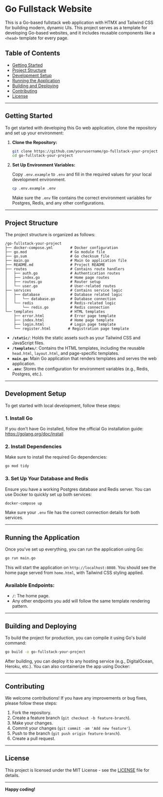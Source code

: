 # Go Fullstack Website

This is a Go-based fullstack web application with HTMX and Tailwind CSS for building modern, dynamic UIs. This project serves as a template for developing Go-based websites, and it includes reusable components like a `<head>` template for every page.

## Table of Contents

- [Getting Started](#getting-started)
- [Project Structure](#project-structure)
- [Development Setup](#development-setup)
- [Running the Application](#running-the-application)
- [Building and Deploying](#building-and-deploying)
- [Contributing](#contributing)
- [License](#license)

---

## Getting Started

To get started with developing this Go web application, clone the repository and set up your environment:

1. **Clone the Repository:**

   ```bash
   git clone https://github.com/yourusername/go-fullstack-your-project.git
   cd go-fullstack-your-project
   ```

2. **Set Up Environment Variables:**

   Copy `.env.example` to `.env` and fill in the required values for your local development environment.

   ```bash
   cp .env.example .env
   ```

   Make sure the `.env` file contains the correct environment variables for Postgres, Redis, and any other configurations.

---

## Project Structure

The project structure is organized as follows:

```
/go-fullstack-your-project
├── docker-compose.yml        # Docker configuration
├── go.mod                    # Go module file
├── go.sum                    # Go checksum file
├── main.go                   # Main Go application file
├── README.md                 # Project README
├── routes                    # Contains route handlers
│   ├── auth.go               # Authentication routes
│   ├── index.go              # Home page routes
│   ├── routes.go             # Router setup
│   └── user.go               # User-related routes
├── services                  # Contains service logic
│   ├── database              # Database related logic
│   │   └── database.go       # Database connection
│   └── redis                 # Redis-related logic
│       └── redis.go          # Redis connection
└── templates                 # HTML templates
    ├── error.html            # Error page template
    ├── index.html            # Home page template
    ├── login.html            # Login page template
    └── register.html        # Registration page template
```

- **`/static/`**: Holds the static assets such as your Tailwind CSS and JavaScript files.
- **`/templates/`**: Contains the HTML templates, including the reusable `head.html`, `layout.html`, and page-specific templates.
- **`main.go`**: Main Go application that renders templates and serves the web application.
- **`.env`**: Stores the configuration for environment variables (e.g., Redis, Postgres, etc.).

---

## Development Setup

To get started with local development, follow these steps:

### 1. Install Go

If you don't have Go installed, follow the official Go installation guide:
https://golang.org/doc/install

### 2. Install Dependencies

Make sure to install the required Go dependencies:

```bash
go mod tidy
```

### 3. Set Up Your Database and Redis

Ensure you have a working Postgres database and Redis server. You can use Docker to quickly set up both services:

```bash
docker-compose up
```

Make sure your `.env` file has the correct connection details for both services.

---

## Running the Application

Once you've set up everything, you can run the application using Go:

```bash
go run main.go
```

This will start the application on `http://localhost:8080`. You should see the home page served from `home.html`, with Tailwind CSS styling applied.

### Available Endpoints:

- `/`: The home page.
- Any other endpoints you add will follow the same template rendering pattern.

---

## Building and Deploying

To build the project for production, you can compile it using Go's build command:

```bash
go build -o go-fullstack-your-project
```

After building, you can deploy it to any hosting service (e.g., DigitalOcean, Heroku, etc.). You can also containerize the app using Docker:

---

## Contributing

We welcome contributions! If you have any improvements or bug fixes, please follow these steps:

1. Fork the repository.
2. Create a feature branch (`git checkout -b feature-branch`).
3. Make your changes.
4. Commit your changes (`git commit -am 'Add new feature'`).
5. Push to the branch (`git push origin feature-branch`).
6. Create a pull request.

---

## License

This project is licensed under the MIT License - see the [LICENSE](LICENSE) file for details.

---

**Happy coding!**
